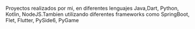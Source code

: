Proyectos realizados por mi, en diferentes lenguajes Java,Dart, Python, Kotlin, NodeJS.Tambien utilizando diferentes frameworks como SpringBoot, Flet, Flutter, PySide6, PyGame
